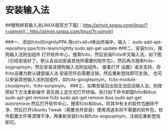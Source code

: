 # 安装输入法

##搜狗拼音输入法LINUX版官方下载[：http://pinyin.sogou.com/linux/?r=pinyin](：http://pinyin.sogou.com/linux/?r=pinyin)

###一、添加fcitx的nightlyPPA
用ctrl+alt+t唤出终端中，输入：
sudo add-apt-repository ppa:fcitx-team/nightly
sudo apt-get update
###二、安装fcitx，搜狗输入法附加组件
打开软件中心，搜索fcitx，然后安装Fcitx中文输入法，如下图（已经安装好了，默认会自动安装其他所需要的软件包）。然后再次搜索fcitx-sogoupinyin，然后安装该搜狗输入法附加组件。
接着打开 设置》语言支持，将fcitx设置为默认键盘输入法
安装完毕后需要注销，然后重新登陆即可生效。
也可以安装其他输入法附加组件，如fcitx-googlepinyin，fcitx-module-cloudpinyin，fcitx-sunpinyin。
###三、如果安装后出现无法启动输入法，则按照如下方法重新操作
首先按上述方式打开终端，执行如下命令卸载fcitx和ibus
sudo apt-get remove fcitx
sudo apt-get remove ibus
sudo apt-get autoremove
然后打开软件中心，搜索fcitx和ibus，将其中有关的软件包删除干净，然后打开Ubuntu Tweak（需要另外安装）使用清道夫将不需要的软件包，软件配置文件等清理干净，再重新安装fcitx和fcitx-sogoupinyin，注销后重新登陆即可。
